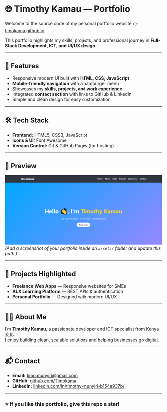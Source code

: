 # 🌐 Timothy Kamau — Portfolio

Welcome to the source code of my personal portfolio website 👉 [timokama.github.io](https://timokama.github.io)

This portfolio highlights my skills, projects, and professional journey in **Full-Stack Development, ICT, and UI/UX design**.

---

## 🚀 Features
- Responsive modern UI built with **HTML, CSS, JavaScript**
- **Mobile-friendly navigation** with a hamburger menu
- Showcases my **skills, projects, and work experience**
- Integrated **contact section** with links to GitHub & LinkedIn
- Simple and clean design for easy customization

---

## 🛠️ Tech Stack
- **Frontend:** HTML5, CSS3, JavaScript
- **Icons & UI:** Font Awesome
- **Version Control:** Git & GitHub Pages (for hosting)

---

## 📸 Preview
![Portfolio Screenshot](./preview.png)  
*(Add a screenshot of your portfolio inside an `assets/` folder and update this path.)*

---

## 📂 Projects Highlighted
- **Freelance Web Apps** — Responsive websites for SMEs
- **ALX Learning Platform** — REST APIs & authentication
- **Personal Portfolio** — Designed with modern UI/UX

---

## 👨‍💻 About Me
I’m **Timothy Kamau**, a passionate developer and ICT specialist from Kenya 🇰🇪.  
I enjoy building clean, scalable solutions and helping businesses go digital.  

---

## 📬 Contact
- **Email:** [timo.munyiri@gmail.com](mailto:timo.munyiri@gmail.com)  
- **GitHub:** [github.com/Timokama](https://github.com/Timokama)  
- **LinkedIn:** [linkedin.com/in/timothy-munyiri-b154a937b/](https://www.linkedin.com/in/timothy-munyiri-b154a937b/)

---

### ⭐️ If you like this portfolio, give this repo a star!
